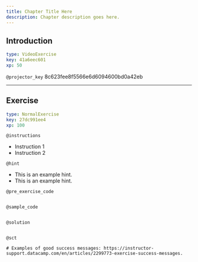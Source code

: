 ```yaml
---
title: Chapter Title Here
description: Chapter description goes here.
---
```


## Introduction

```yaml
type: VideoExercise
key: 41a6eec601
xp: 50
```

`@projector_key`
8c623fee8f5566e6d6094600bd0a42eb

---

## Exercise

```yaml
type: NormalExercise
key: 27dc991ee4
xp: 100
```

<!-- Guidelines for contexts: https://instructor-support.datacamp.com/en/articles/2375526-course-coding-exercises. -->

`@instructions`
<!-- Guidelines for instructions https://instructor-support.datacamp.com/en/articles/2375526-course-coding-exercises. -->
- Instruction 1
- Instruction 2

`@hint`
<!-- Examples of good hints: https://instructor-support.datacamp.com/en/articles/2379164-hints-best-practices. -->
- This is an example hint.
- This is an example hint.

`@pre_exercise_code`
```{r}

```

`@sample_code`
```{r}

```

`@solution`
```{r}

```

`@sct`
```{r}
# Examples of good success messages: https://instructor-support.datacamp.com/en/articles/2299773-exercise-success-messages.
```
